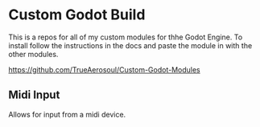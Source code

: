 # Custom Godot Build
 
This is a repos for all of my custom modules for thhe Godot Engine.
To install follow the instructions in the docs and paste the module in with the other modules.

https://github.com/TrueAerosoul/Custom-Godot-Modules

## Midi Input
Allows for input from a midi device.
